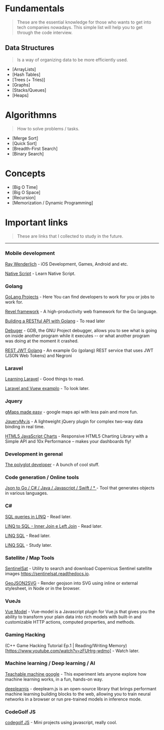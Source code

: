 # Fundamentals
> These are the essential knowledge for those who wants to get into tech companies nowadays. This simple list will help you to get through the code interview.

## Data Structures
> Is a way of organizing data to be more efficiently used.

- [ArrayLists]
- [Hash Tables]
- [Trees (+ Tries)]
- [Graphs]
- [Stacks/Queues]
- [Heaps]

# Algorithmns
> How to solve problems / tasks.

- [Merge Sort]
- [Quick Sort]
- [Breadth-First Search]
- [Binary Search]

# Concepts
- [Big O Time]
- [Big O Space]
- [Recursion]
- [Memorization / Dynamic Programming]

# Important links
> These are links that I collected to study in the future.
---
### Mobile development
[Ray Wenderlich](https://www.raywenderlich.com/) - iOS Development, Games, Android and etc.

[Native Script](https://www.nativescript.org/showcases/page/2) - Learn Native Script.

### Golang
[GoLang Projects](https://www.golangprojects.com/) - Here You can find developers to work for you or jobs to work for.

[Revel framework](https://revel.github.io/) - A high-productivity web framework for the Go language.

[Building a RESTful API with Golang](https://www.codementor.io/codehakase/building-a-restful-api-with-golang-a6yivzqdo) - To read later

[Debuger](http://www.gnu.org/software/gdb/) - GDB, the GNU Project debugger, allows you to see what is going on inside another program while it executes -- or what another program was doing at the moment it crashed.

[REST JWT Golang](http://www.giantflyingsaucer.com/blog/?p=5994) - An example Go (golang) REST service that uses JWT (JSON Web Tokens) and Negroni

### Laravel
[Learning Laravel](https://learninglaravel.net/topics/vuejs) - Good things to read.

[Laravel and Vuew examplo](https://github.com/connor11528/laravel-vue-tasks) - To look later.

### Jquery
[gMaps made easy](http://hpneo.github.io/gmaps/examples.html) - google maps api with less pain and more fun.

[JqueryMy.js](http://jquerymy.com/) - A lightweight jQuery plugin for complex two-way data binding in real time.

[HTML5 JavaScript Charts](https://canvasjs.com/docs/charts/integration/jquery/chart-types/jquery-bar-chart/) - Responsive HTML5 Charting Library with a Simple API and 10x Performance – makes your dashboards fly!

### Development in gerenal
[The polyglot developer](https://canvasjs.com/) - A bunch of cool stuff.

### Code generation / Online tools
[Json to Go / C# / Java / Javascript / Swift / * ](https://quicktype.io/) - Tool that generates objects in various languages.

### C#
[SQL queries in LINQ](http://www.codeducky.org/sql-queries-in-linq/) - Read later.

[LINQ to SQL - Inner Join e Left Join](http://csharpnamarra.blogspot.com.br/2013/04/linq-to-sql-inner-join-e-left-join.html) - Read later.

[LINQ SQL](https://stackoverflow.com/questions/695506/linq-left-join-group-by-and-count) - Read later.

[LINQ SQL](https://stackoverflow.com/questions/37324/what-is-the-syntax-for-an-inner-join-in-linq-to-sql) - Study later.

### Satellite / Map Tools
[SentinelSat](https://github.com/sentinelsat/sentinelsat) - Utility to search and download Copernicus Sentinel satellite images https://sentinelsat.readthedocs.io.

[GeoJSON2SVG](https://github.com/w8r/geojson2svg) - Render geojson into SVG using inline or external stylesheet, in Node or in the browser.

### VueJs
[Vue Model](https://github.com/aarondfrancis/vue-model) - Vue-model is a Javascript plugin for Vue.js that gives you the ability to transform your plain data into rich models with built-in and customizable HTTP actions, computed properties, and methods.

### Gaming Hacking
(C++ Game Hacking Tutorial Ep.1 | Reading/Writing Memory)[https://www.youtube.com/watch?v=zFUHrg-wdmo] - Watch later.

### Machine learning / Deep learning / AI
[Teachable machine google](https://teachablemachine.withgoogle.com/) - This experiment lets anyone explore how machine learning works, in a fun, hands-on way.

[deeplearnjs](https://deeplearnjs.org) - deeplearn.js is an open-source library that brings performant machine learning building blocks to the web, allowing you to train neural networks in a browser or run pre-trained models in inference mode.

### CodeGolf JS
[codegolf JS](https://gist.github.com/xem/206db44adbdd09bac424) - Mini projects using javascript, really cool.

